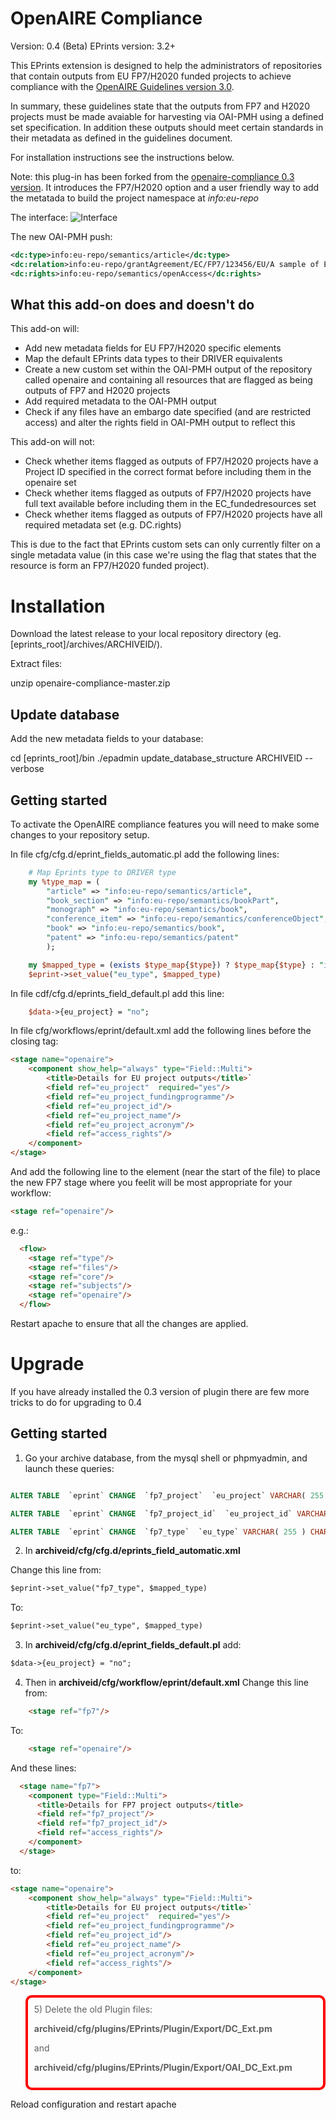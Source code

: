 OpenAIRE Compliance
===================

Version: 0.4 (Beta)
EPrints version: 3.2+

This EPrints extension is designed to help the administrators of repositories that contain outputs from EU FP7/H2020 funded projects to achieve compliance with the [OpenAIRE Guidelines version 3.0](https://guidelines.openaire.eu/en/latest/index.html).

In summary, these guidelines state that the outputs from FP7 and H2020 projects must be made avaiable for harvesting via OAI-PMH using a defined set specification. In addition these outputs should meet certain standards in their metadata as defined in the guidelines document.

For installation instructions see the instructions below.

Note: this plug-in has been forked from the [openaire-compliance 0.3 version](https://github.com/eprintsug/openaire-compliance). It introduces the FP7/H2020 option and a user friendly way to add the metatada to build the project namespace at <i>info:eu-repo</i> 

The interface:
![Interface](OpenAireInterface.png)

The new OAI-PMH push:
```xml
<dc:type>info:eu-repo/semantics/article</dc:type>
<dc:relation>info:eu-repo/grantAgreement/EC/FP7/123456/EU/A sample of EU project/EUPSAM</dc:relation>
<dc:rights>info:eu-repo/semantics/openAccess</dc:rights>
```

What this add-on does and doesn't do
------------------------------------

This add-on will:

* Add new metadata fields for EU FP7/H2020 specific elements
* Map the default EPrints data types to their DRIVER equivalents 
* Create a new custom set within the OAI-PMH output of the repository called openaire and containing all resources that are flagged as being outputs of FP7 and H2020 projects
* Add required metadata to the OAI-PMH output
* Check if any files have an embargo date specified (and are restricted access) and alter the rights field in OAI-PMH output to reflect this


This add-on will not:

* Check whether items flagged as outputs of FP7/H2020 projects have a Project ID specified in the correct format before including them in the openaire set
* Check whether items flagged as outputs of FP7/H2020 projects have full text available before including them in the EC_fundedresources set
* Check whether items flagged as outputs of FP7/H2020 projects have all required metadata set (e.g. DC.rights)

This is due to the fact that EPrints custom sets can only currently filter on a single metadata value (in this case we're using the flag that states that the resource is form an FP7/H2020 funded project).

Installation
============

Download the latest release to your local repository directory (eg. [eprints_root]/archives/ARCHIVEID/).

Extract files:

unzip openaire-compliance-master.zip


Update database
---------------

Add the new metadata fields to your database:

cd [eprints_root]/bin
./epadmin update_database_structure ARCHIVEID --verbose


Getting started
---------------

To activate the OpenAIRE compliance features you will need to make some changes to your repository setup. 


In file cfg/cfg.d/eprint_fields_automatic.pl add the following lines:

```perl
	# Map Eprints type to DRIVER type
	my %type_map = (
		"article" => "info:eu-repo/semantics/article",
		"book_section" => "info:eu-repo/semantics/bookPart",
		"monograph" => "info:eu-repo/semantics/book",
		"conference_item" => "info:eu-repo/semantics/conferenceObject",
		"book" => "info:eu-repo/semantics/book",
		"patent" => "info:eu-repo/semantics/patent"
		);

	my $mapped_type = (exists $type_map{$type}) ? $type_map{$type} : "info:eu-repo/semantics/other";
	$eprint->set_value("eu_type", $mapped_type)
```

In file cdf/cfg.d/eprints_field_default.pl add this line:


```perl
	$data->{eu_project} = "no";
```

In file cfg/workflows/eprint/default.xml add the following lines before the closing </workflow> tag:

```html
<stage name="openaire">
	<component show_help="always" type="Field::Multi">
		<title>Details for EU project outputs</title>`
		<field ref="eu_project"  required="yes"/>
		<field ref="eu_project_fundingprogramme"/>
		<field ref="eu_project_id"/>
		<field ref="eu_project_name"/>
		<field ref="eu_project_acronym"/>
		<field ref="access_rights"/>
	</component>
</stage>
```

And add the following line to the <flow> element (near the start of the file) to place the new FP7 stage where you feelit will be most appropriate for your workflow:

```html	
<stage ref="openaire"/>
```

e.g.:

```html
  <flow>
    <stage ref="type"/>
    <stage ref="files"/>
    <stage ref="core"/>
    <stage ref="subjects"/>
    <stage ref="openaire"/>
  </flow>
```

Restart apache to ensure that all the changes are applied.


Upgrade
=======

If you have already installed the 0.3 version of plugin there are few more tricks to do for upgrading to 0.4

Getting started
---------------

1) Go your archive database, from the mysql shell or phpmyadmin, and launch these queries:

```sql

ALTER TABLE  `eprint` CHANGE  `fp7_project`  `eu_project` VARCHAR( 255 ) CHARACTER SET utf8 COLLATE utf8_bin NULL DEFAULT NULL ;

ALTER TABLE  `eprint` CHANGE  `fp7_project_id`  `eu_project_id` VARCHAR( 255 ) CHARACTER SET utf8 COLLATE utf8_bin NULL DEFAULT NULL ;

ALTER TABLE  `eprint` CHANGE  `fp7_type`  `eu_type` VARCHAR( 255 ) CHARACTER SET utf8 COLLATE utf8_bin NULL DEFAULT NULL ;

```

2) In <b>archiveid/cfg/cfg.d/eprints_field_automatic.xml</b>

Change this line from:

```html
$eprint->set_value("fp7_type", $mapped_type)
```
To:

```html
$eprint->set_value("eu_type", $mapped_type)
```


3) In <b>archiveid/cfg/cfg.d/eprint_fields_default.pl</b> add:
```html
$data->{eu_project} = "no";
```	

4) Then in <b>archiveid/cfg/workflow/eprint/default.xml</b>
Change this line from:
```html
	<stage ref="fp7"/>
```    
To:
```html
	<stage ref="openaire"/>
```	
	
And these lines:
```html
  <stage name="fp7">
    <component type="Field::Multi">
      <title>Details for FP7 project outputs</title>
      <field ref="fp7_project"/>
      <field ref="fp7_project_id"/>
      <field ref="access_rights"/>
    </component>
  </stage>
```  
to:

```html
<stage name="openaire">
	<component show_help="always" type="Field::Multi">
		<title>Details for EU project outputs</title>`
		<field ref="eu_project"  required="yes"/>
		<field ref="eu_project_fundingprogramme"/>
		<field ref="eu_project_id"/>
		<field ref="eu_project_name"/>
		<field ref="eu_project_acronym"/>
		<field ref="access_rights"/>
	</component>
</stage>
```
<blockquote style="border:4px solid red;border-radius:10px;padding:10px">
5) Delete the old Plugin files:

<b>archiveid/cfg/plugins/EPrints/Plugin/Export/DC_Ext.pm</b>

and

<b>archiveid/cfg/plugins/EPrints/Plugin/Export/OAI_DC_Ext.pm</b>
</blockquote>

Reload configuration and restart apache




